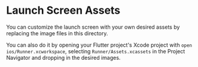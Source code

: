 
# Launch Screen Assets

You can customize the launch screen with your own desired assets by replacing the image files in this directory.


You can also do it by opening your Flutter project's Xcode project with `open ios/Runner.xcworkspace`, selecting `Runner/Assets.xcassets` in the Project Navigator and dropping in the desired images.
